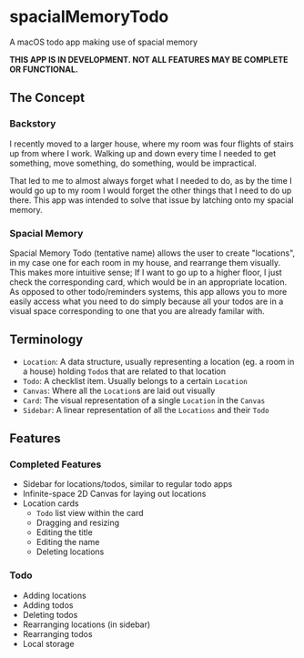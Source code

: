 # spacialMemoryTodo
A macOS todo app making use of spacial memory

**THIS APP IS IN DEVELOPMENT. NOT ALL FEATURES MAY BE COMPLETE OR FUNCTIONAL.**

## The Concept
### Backstory
I recently moved to a larger house, where my room was four flights of stairs up from where I work.
Walking up and down every time I needed to get something, move something, do something, would be impractical.

That led to me to almost always forget what I needed to do, as by the time I would go up to my room I would forget
the other things that I need to do up there. This app was intended to solve that issue by latching onto my spacial memory.

### Spacial Memory
Spacial Memory Todo (tentative name) allows the user to create "locations", in my case one for each room in my house, and rearrange them visually.
This makes more intuitive sense; If I want to go up to a higher floor, I just check the corresponding card, which would be in an appropriate location.
As opposed to other todo/reminders systems, this app allows you to more easily access what you need to do simply because all your todos are in a visual
space corresponding to one that you are already familar with.

## Terminology
- `Location`: A data structure, usually representing a location (eg. a room in a house) holding `Todo`s that are related to that location
- `Todo`: A checklist item. Usually belongs to a certain `Location`
- `Canvas`: Where all the `Location`s are laid out visually
- `Card`: The visual representation of a single `Location` in the `Canvas`
- `Sidebar`: A linear representation of all the `Locations` and their `Todo`

## Features

### Completed Features
- Sidebar for locations/todos, similar to regular todo apps
- Infinite-space 2D Canvas for laying out locations
- Location cards
  - `Todo` list view within the card
  - Dragging and resizing
  - Editing the title
  - Editing the name
  - Deleting locations

### Todo
- Adding locations
- Adding todos
- Deleting todos
- Rearranging locations (in sidebar)
- Rearranging todos
- Local storage
